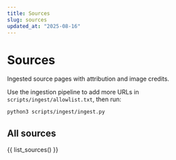 ```yaml
---
title: Sources
slug: sources
updated_at: "2025-08-16"
---
```


# Sources

Ingested source pages with attribution and image credits.

Use the ingestion pipeline to add more URLs in `scripts/ingest/allowlist.txt`, then run:

```bash
python3 scripts/ingest/ingest.py
```

## All sources

{{ list_sources() }}